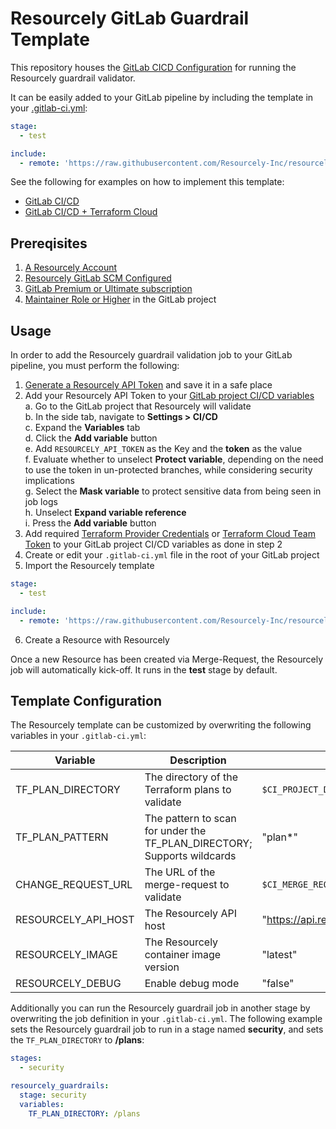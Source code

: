 # Resourcely GitLab Guardrail Template

This repository houses the [GitLab CICD Configuration](https://docs.gitlab.com/ee/ci/yaml/includes.html) for running
the Resourcely guardrail validator.

It can be easily added to your GitLab pipeline by including the template in your [.gitlab-ci.yml](https://docs.gitlab.com/ee/ci/#the-gitlab-ciyml-file):
```yaml
stage:
  - test

include:
  - remote: 'https://raw.githubusercontent.com/Resourcely-Inc/resourcely-gitlab-template/main/.resourcely.gitlab-ci.yml'
```

See the following for examples on how to implement this template:

- [GitLab CI/CD](https://github.com/Resourcely-Inc/scaffolding-gitlab-pipeline)
- [GitLab CI/CD + Terraform Cloud](https://github.com/Resourcely-Inc/scaffolding-gitlab-pipeline-terraform-cloud)

## Prereqisites

1. [A Resourcely Account](https://docs.resourcely.io/resourcely-terms/user-management/resourcely-account)
2. [Resourcely GitLab SCM Configured](https://docs.resourcely.io/integrations/source-code-management/gitlab)
3. [GitLab Premium or Ultimate subscription](https://about.gitlab.com/pricing/)
4. [Maintainer Role or Higher](https://docs.gitlab.com/ee/user/permissions.html#roles) in the GitLab project

## Usage

In order to add the Resourcely guardrail validation job to your GitLab pipeline, you must perform the following:

1. [Generate a Resourcely API Token](https://docs.resourcely.io/onboarding/api-access-token-generation) and save it in a safe place
2. Add your Resourcely API Token to your [GitLab project CI/CD variables](https://docs.gitlab.com/ee/ci/variables/)  
  a. Go to the GitLab project that Resourcely will validate  
  b. In the side tab, navigate to **Settings > CI/CD**  
  c. Expand the **Variables** tab  
  d. Click the **Add variable** button  
  e. Add `RESOURCELY_API_TOKEN` as the Key and the **token** as the value  
  f. Evaluate whether to unselect **Protect variable**, depending on the need to use the token in un-protected branches, while considering security implications  
  g. Select the **Mask variable** to protect sensitive data from being seen in job logs  
  h. Unselect **Expand variable reference**  
  i. Press the **Add variable** button  
3. Add required [Terraform Provider Credentials](https://developer.hashicorp.com/terraform/language/providers) or [Terraform Cloud Team Token]((https://developer.hashicorp.com/terraform/cloud-docs/users-teams-organizations/api-tokens#team-api-tokens)) to your GitLab project CI/CD variables as done in step 2
4. Create or edit your `.gitlab-ci.yml` file in the root of your GitLab project
5. Import the Resourcely template
  ```yaml
  stage:
    - test

  include:
    - remote: 'https://raw.githubusercontent.com/Resourcely-Inc/resourcely-gitlab-template/main/.resourcely.gitlab-ci.yml'
  ```
6. Create a Resource with Resourcely

Once a new Resource has been created via Merge-Request, the Resourcely job will automatically kick-off. It runs in
the **test** stage by default.

## Template Configuration

The Resourcely template can be customized by overwriting the following variables in your `.gitlab-ci.yml`:

| Variable | Description | Default |
| -------- | ----------- | ------- |
| TF_PLAN_DIRECTORY | The directory of the Terraform plans to validate | `$CI_PROJECT_DIR` |
| TF_PLAN_PATTERN | The pattern to scan for under the TF_PLAN_DIRECTORY; Supports wildcards | "plan*" |
| CHANGE_REQUEST_URL | The URL of the merge-request to validate | `$CI_MERGE_REQUEST_PROJECT_URL/-/merge_requests/$CI_MERGE_REQUEST_IID` |
| RESOURCELY_API_HOST | The Resourcely API host | "https://api.resourcely.io" |
| RESOURCELY_IMAGE | The Resourcely container image version | "latest" |
| RESOURCELY_DEBUG | Enable debug mode | "false" |

Additionally you can run the Resourcely guardrail job in another stage by overwriting the job definition in your
`.gitlab-ci.yml`. The following example sets the Resourcely guardrail job to run in a stage named **security**, and sets the `TF_PLAN_DIRECTORY` to **/plans**:

```yaml
stages:
  - security

resourcely_guardrails:
  stage: security
  variables:
    TF_PLAN_DIRECTORY: /plans
```